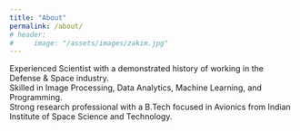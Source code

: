 ```yaml
---
title: "About"
permalink: /about/
# header:
#     image: "/assets/images/zakim.jpg"
---
```

Experienced Scientist with a demonstrated history of working in the Defense & Space industry.<br>
Skilled in Image Processing, Data Analytics, Machine Learning, and Programming.<br>
Strong research professional with a B.Tech focused in Avionics from Indian Institute of Space Science and Technology. 